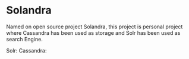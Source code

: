 # Solandra

Named on open source project Solandra, this project is personal project where Cassandra has been used as storage and Solr has been used 
as search Engine.

Solr:
Cassandra:
